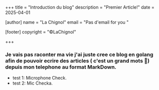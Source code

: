 +++
title = "Introduction du blog"
description = "Premier Article!"
date = 2025-04-01

[author]
name = "La Chignol"
email = "Pas d'email for you "

[footer]
copyright = "©LaChignol"

+++




### Je vais pas raconter ma vie j'ai juste cree ce blog en golang afin de pouvoir ecrire des articles ( c'est un grand mots 🤦) depuis mon telephone au format MarkDown. 

- test 1: Microphone Check.
- test 2: Mic Checka.

